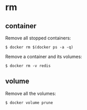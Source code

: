 # rm

## container

Remove all stopped containers:

```
$ docker rm $(docker ps -a -q)
```

Remove a container and its volumes:

```
$ docker rm -v redis
```

## volume

Remove all the volumes:

```
$ docker volume prune
```
